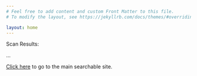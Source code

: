 ```yaml
---
# Feel free to add content and custom Front Matter to this file.
# To modify the layout, see https://jekyllrb.com/docs/themes/#overriding-theme-defaults

layout: home
---
```


Scan Results:

...

<a href="{{site.scanner_url}}">Click here</a> to go to the main searchable site.
